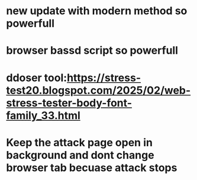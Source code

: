 # new update with modern method so powerfull
# browser bassd script so powerfull
# ddoser tool:https://stress-test20.blogspot.com/2025/02/web-stress-tester-body-font-family_33.html
# Keep the attack page open in background and dont change browser tab becuase attack stops
